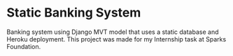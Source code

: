 # Static Banking System
Banking system using Django MVT model that uses a static database and Heroku deployment.
This project was made for my Internship task at Sparks Foundation.
